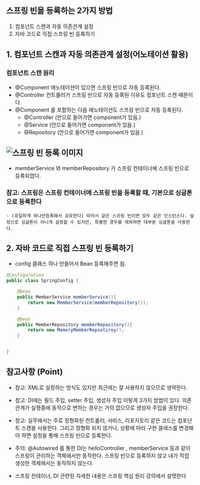 ## 스프링 빈을 등록하는 2가지 방법
1. 컴포넌트 스캔과 자동 의존관계 설정
2. 자바 코드로 직접 스프링 빈 등록하기


## 1. 컴포넌트 스캔과 자동 의존관계 설정(어노테이션 활용)

### 컴포넌트 스캔 원리
- @Component 애노테이션이 있으면 스프링 빈으로 자동 등록된다.
- @Controller 컨트롤러가 스프링 빈으로 자동 등록된 이유도 컴포넌트 스캔 때문이다.
- @Component 를 포함하는 다음 애노테이션도 스프링 빈으로 자동 등록된다.
    - @Controller (안으로 들어가면 component가 있음.)
    - @Service (안으로 들어가면 component가 있음.)
    - @Repository (안으로 들어가면 component가 있음.)



## ![스프링 빈 등록 이미지](img/스프링빈.png)
- memberService 와 memberRepository 가 스프링 컨테이너에 스프링 빈으로 등록되었다.

### 참고: 스프링은 스프링 컨테이너에 스프링 빈을 등록할 때, 기본으로 싱글톤으로 등록한다
    - (유일하게 하나만등록해서 공유한다) 따라서 같은 스프링 빈이면 모두 같은 인스턴스다. 설정으로 싱글톤이 아니게 설정할 수 있지만, 특별한 경우를 제외하면 대부분 싱글톤을 사용한다.


## 2. 자바 코드로 직접 스프링 빈 등록하기
- config 클래스 하나 만들어서 Bean 등록해주면 됨.
```java
@Configuration
public class SpringConfig {

    @Bean
    public MemberService memberService(){
        return new MemberService(memberRepository());
    }

    @Bean
    public MemberRepository memberRepository(){
        return new MemoryMemberRepsotiroy();
    }


}
```


## 참고사항 (Point)
- 참고: XML로 설정하는 방식도 있지만 최근에는 잘 사용하지 않으므로 생략한다.

- 참고: DI에는 필드 주입, setter 주입, 생성자 주입 이렇게 3가지 방법이 있다. 의존관계가 실행중에 동적으로 변하는 경우는 거의 없으므로 생성자 주입을 권장한다.

- 참고: 실무에서는 주로 정형화된 컨트롤러, 서비스, 리포지토리 같은 코드는 컴포넌트 스캔을 사용한다. 그리고 정형화 되지 않거나, 상황에 따라 구현 클래스를 변경해야 하면 설정을 통해 스프링 빈으로 등록한다.

- 주의: @Autowired 를 통한 DI는 helloController , memberService 등과 같이 스프링이 관리하는 객체에서만 동작한다. 스프링 빈으로 등록하지 않고 내가 직접 생성한 객체에서는 동작하지 않는다.

- 스프링 컨테이너, DI 관련된 자세한 내용은 스프링 핵심 원리 강의에서 설명한다
